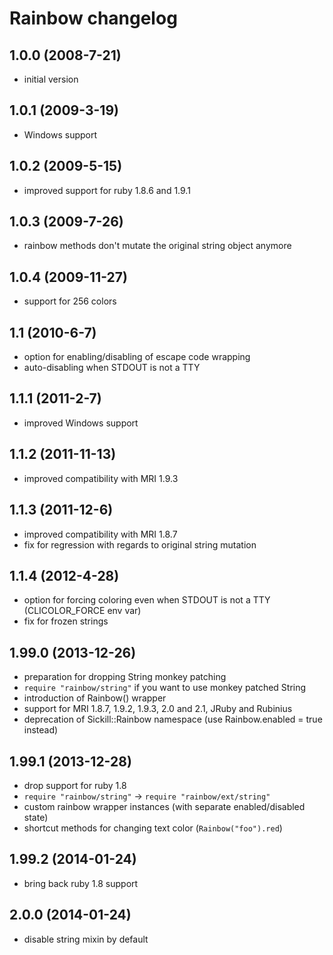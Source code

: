 # Rainbow changelog

## 1.0.0 (2008-7-21)

* initial version

## 1.0.1 (2009-3-19)

* Windows support

## 1.0.2 (2009-5-15)

* improved support for ruby 1.8.6 and 1.9.1

## 1.0.3 (2009-7-26)

* rainbow methods don't mutate the original string object anymore

## 1.0.4 (2009-11-27)

* support for 256 colors

## 1.1 (2010-6-7)

* option for enabling/disabling of escape code wrapping
* auto-disabling when STDOUT is not a TTY

## 1.1.1 (2011-2-7)

* improved Windows support

## 1.1.2 (2011-11-13)

* improved compatibility with MRI 1.9.3

## 1.1.3 (2011-12-6)

* improved compatibility with MRI 1.8.7
* fix for regression with regards to original string mutation

## 1.1.4 (2012-4-28)

* option for forcing coloring even when STDOUT is not a TTY (CLICOLOR_FORCE env var)
* fix for frozen strings

## 1.99.0 (2013-12-26)

* preparation for dropping String monkey patching
* `require "rainbow/string"` if you want to use monkey patched String
* introduction of Rainbow() wrapper
* support for MRI 1.8.7, 1.9.2, 1.9.3, 2.0 and 2.1, JRuby and Rubinius
* deprecation of Sickill::Rainbow namespace (use Rainbow.enabled = true instead)

## 1.99.1 (2013-12-28)

* drop support for ruby 1.8
* `require "rainbow/string"` -> `require "rainbow/ext/string"`
* custom rainbow wrapper instances (with separate enabled/disabled state)
* shortcut methods for changing text color (`Rainbow("foo").red`)

## 1.99.2 (2014-01-24)

* bring back ruby 1.8 support

## 2.0.0 (2014-01-24)

* disable string mixin by default
